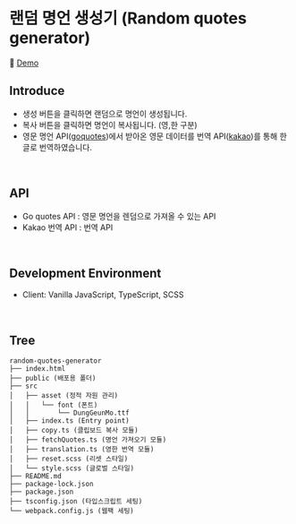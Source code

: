 # 랜덤 명언 생성기 (Random quotes generator)

📎 [Demo]()

## Introduce
- 생성 버튼을 클릭하면 랜덤으로 명언이 생성됩니다.
- 복사 버튼을 클릭하면 명언이 복사됩니다. (영,한 구분)
- 영문 명언 API([goquotes](https://goquotes.docs.apiary.io/#reference/get-random-quote(s)/apiv1randomcount/get-random-quote(s)))에서 받아온 영문 데이터를 번역 API([kakao](https://developers.kakao.com/docs/latest/ko/translate/common))를 통해 한글로 번역하였습니다.

<br />

## API
- Go quotes API : 영문 명언을 렌덤으로 가져올 수 있는 API
- Kakao 번역 API : 번역 API

<br />

## Development Environment
- Client: Vanilla JavaScript, TypeScript, SCSS

<br/>

## Tree
```
random-quotes-generator
├── index.html
├── public (배포용 폴더)
├── src
│   ├── asset (정적 자원 관리)
│   │   └── font (폰트)
│   │       └── DungGeunMo.ttf
│   ├── index.ts (Entry point)
│   ├── copy.ts (클립보드 복사 모듈)
│   ├── fetchQuotes.ts (명언 가져오기 모듈)
│   ├── translation.ts (영한 번역 모듈)
│   ├── reset.scss (리셋 스타일)
│   └── style.scss (글로벌 스타일)
├── README.md
├── package-lock.json
├── package.json
├── tsconfig.json (타입스크립트 세팅)
└── webpack.config.js (웹팩 세팅)
```
<br />

